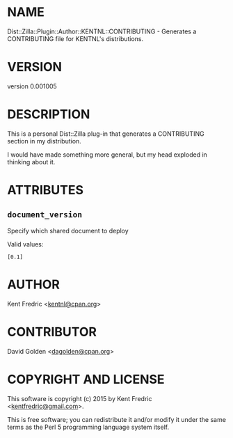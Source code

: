 # NAME

Dist::Zilla::Plugin::Author::KENTNL::CONTRIBUTING - Generates a CONTRIBUTING file for KENTNL's distributions.

# VERSION

version 0.001005

# DESCRIPTION

This is a personal Dist::Zilla plug-in that generates a CONTRIBUTING
section in my distribution.

I would have made something more general, but my head exploded in thinking about it.

# ATTRIBUTES

## `document_version`

Specify which shared document to deploy

Valid values:

    [0.1]

# AUTHOR

Kent Fredric &lt;kentnl@cpan.org>

# CONTRIBUTOR

David Golden &lt;dagolden@cpan.org>

# COPYRIGHT AND LICENSE

This software is copyright (c) 2015 by Kent Fredric &lt;kentfredric@gmail.com>.

This is free software; you can redistribute it and/or modify it under
the same terms as the Perl 5 programming language system itself.

